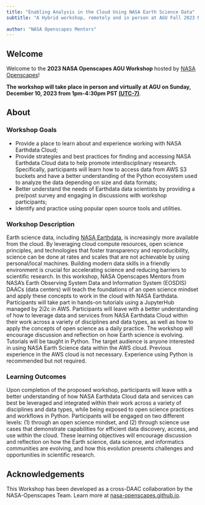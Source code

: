 ```yaml
---
title: "Enabling Analysis in the Cloud Using NASA Earth Science Data"
subtitle: "A Hybrid workshop, remotely and in person at AGU Fall 2023 Meeting"
 
author: "NASA Openscapes Mentors"
---
```


## Welcome

Welcome to the **2023 NASA Openscapes AGU Workshop** hosted by [NASA Openscapes](https://nasa-openscapes.github.io/)!

**The workshop will take place in person and virtually at AGU on Sunday, December 10, 2023 from 1pm-4:30pm PST [(UTC-7)](https://www.timeanddate.com/time/zones/pdt)**.


## About

### Workshop Goals

- Provide a place to learn about and experience working with NASA Earthdata Cloud;
- Provide strategies and best practices for finding and accessing NASA Earthdata Cloud data to help promote interdisciplinary research. Specifically, participants will learn how to access data from AWS S3 buckets and have a better understanding of the Python ecosystem used to analyze the data depending on size and data formats; 
- Better understand the needs of Earthdata data scientists by providing a pre/post survey and engaging in discussions with workshop participants; 
- Identify and practice using popular open source tools and utilities.


### Workshop Description

Earth science data, including [NASA Earthdata](https://www.earthdata.nasa.gov/), is increasingly more available from the cloud. By leveraging cloud compute resources, open science principles, and technologies that foster transparency and reproducibility, science can be done at rates and scales that are not achievable by using personal/local machines. Building modern data skills in a friendly environment is crucial for accelerating science and reducing barriers to scientific research. In this workshop, NASA Openscapes Mentors from NASA’s Earth Observing System Data and Information System (EOSDIS) DAACs (data centers) will teach the foundations of an open science mindset and apply these concepts to work in the cloud with NASA Earthdata. Participants will take part in hands-on tutorials using a JupyterHub managed by 2i2c in AWS. Participants will leave with a better understanding of how to leverage data and services from NASA Earthdata Cloud within their work across a variety of disciplines and data types, as well as how to apply the concepts of open science as a daily practice. The workshop will encourage discussion and reflection on how Earth science is evolving. Tutorials will be taught in Python. The target audience is anyone interested in using NASA Earth Science data within the AWS cloud. Previous experience in the AWS cloud is not necessary. Experience using Python is recommended but not required.


### Learning Outcomes

Upon completion of the proposed workshop, participants will leave with a better understanding of how NASA Earthdata Cloud data and services can best be leveraged and integrated within their work across a variety of disciplines and data types, while being exposed to open science practices and workflows in Python. Participants will be engaged on two different levels: (1) through an open science mindset, and (2) through science use cases that demonstrate capabilities for efficient data discovery, access, and use within the cloud. These learning objectives will encourage discussion and reflection on how the Earth science, data science, and informatics communities are evolving, and how this evolution presents challenges and opportunities in scientific research.


## Acknowledgements

This Workshop has been developed as a cross-DAAC collaboration by the NASA-Openscapes Team. Learn more at [nasa-openscapes.github.io](https://nasa-openscapes.github.io).
